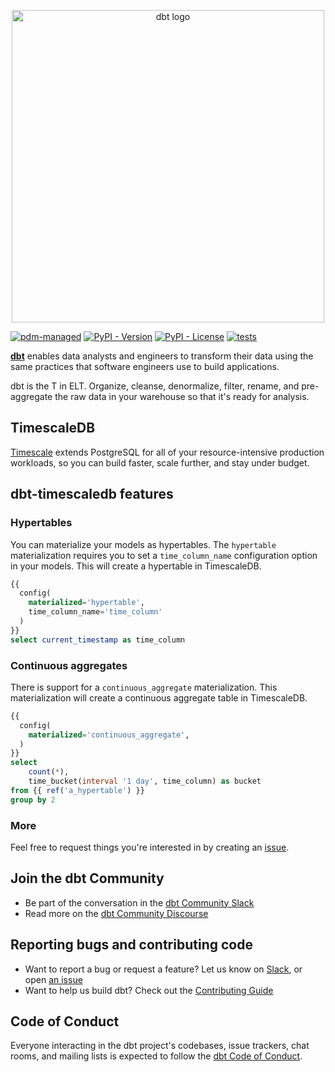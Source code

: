 <p align="center">
  <img src="https://raw.githubusercontent.com/dbt-labs/dbt/ec7dee39f793aa4f7dd3dae37282cc87664813e4/etc/dbt-logo-full.svg" alt="dbt logo" width="500"/>
</p>

[![pdm-managed](https://img.shields.io/badge/pdm-managed-blueviolet)](https://pdm-project.org)
[![PyPI - Version](https://img.shields.io/pypi/v/dbt-timescaledb)](https://pypi.org/project/dbt-timescaledb/)
[![PyPI - License](https://img.shields.io/pypi/l/dbt-timescaledb)](https://github.com/sdebruyn/dbt-timescaledb/blob/main/LICENSE)
[![tests](https://github.com/sdebruyn/dbt-timescaledb/actions/workflows/test.yml/badge.svg)](https://github.com/sdebruyn/dbt-timescaledb/actions/workflows/test.yml)

**[dbt](https://www.getdbt.com/)** enables data analysts and engineers to transform their data using the same practices that software engineers use to build applications.

dbt is the T in ELT. Organize, cleanse, denormalize, filter, rename, and pre-aggregate the raw data in your warehouse so that it's ready for analysis.

## TimescaleDB

[Timescale](https://www.timescale.com/) extends PostgreSQL for all of your resource-intensive production workloads, so you can build faster, scale further, and stay under budget.

## dbt-timescaledb features

### Hypertables

You can materialize your models as hypertables. The `hypertable` materialization requires you to set a `time_column_name` configuration option in your models. This will create a hypertable in TimescaleDB.

```sql
{{
  config(
    materialized='hypertable',
    time_column_name='time_column'
  )
}}
select current_timestamp as time_column
```

### Continuous aggregates

There is support for a `continuous_aggregate` materialization. This materialization will create a continuous aggregate table in TimescaleDB.

```sql
{{
  config(
    materialized='continuous_aggregate',
  )
}}
select
    count(*),
    time_bucket(interval '1 day', time_column) as bucket
from {{ ref('a_hypertable') }}
group by 2
```

### More

Feel free to request things you're interested in by creating an [issue](https://github.com/sdebruyn/dbt-timescaledb/issues).

## Join the dbt Community

- Be part of the conversation in the [dbt Community Slack](http://community.getdbt.com/)
- Read more on the [dbt Community Discourse](https://discourse.getdbt.com)

## Reporting bugs and contributing code

- Want to report a bug or request a feature? Let us know on [Slack](http://community.getdbt.com/), or open [an issue](https://github.com/dbt-labs/dbt-redshift/issues/new)
- Want to help us build dbt? Check out the [Contributing Guide](https://github.com/dbt-labs/dbt/blob/HEAD/CONTRIBUTING.md)

## Code of Conduct

Everyone interacting in the dbt project's codebases, issue trackers, chat rooms, and mailing lists is expected to follow the [dbt Code of Conduct](https://community.getdbt.com/code-of-conduct).
